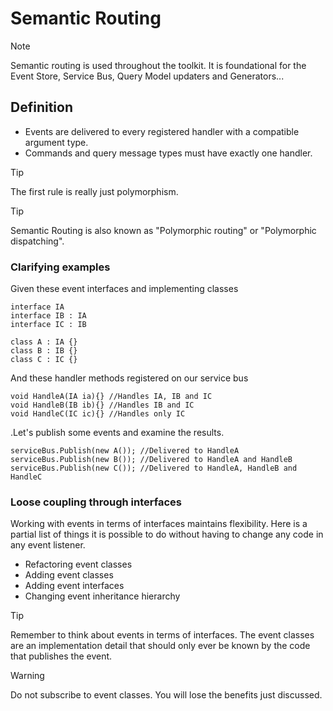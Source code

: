 # Semantic Routing
>[!NOTE] 
> Semantic routing is used throughout the toolkit. It is foundational for the Event Store, Service Bus, Query Model updaters and Generators...


## Definition
* Events are delivered to every registered handler with a compatible argument type.
* Commands and query message types must have exactly one handler.

> [!TIP]
> The first rule is really just polymorphism.

> [!TIP]
> Semantic Routing is also known as "Polymorphic routing" or "Polymorphic  dispatching".

### Clarifying examples

Given these event interfaces and implementing classes

    interface IA
    interface IB : IA
    interface IC : IB
    
    class A : IA {}
    class B : IB {}
    class C : IC {}

And these handler methods registered on our service bus

    void HandleA(IA ia){} //Handles IA, IB and IC
    void HandleB(IB ib){} //Handles IB and IC
    void HandleC(IC ic){} //Handles only IC

.Let's publish some events and examine the results.

    serviceBus.Publish(new A()); //Delivered to HandleA
    serviceBus.Publish(new B()); //Delivered to HandleA and HandleB
    serviceBus.Publish(new C()); //Delivered to HandleA, HandleB and HandleC

### Loose coupling through interfaces
Working with events in terms of interfaces maintains flexibility.
Here is a partial list of things it is possible to do without having to change any code in any event listener.

* Refactoring event classes
* Adding event classes
* Adding event interfaces
* Changing event inheritance hierarchy

> [!TIP]
> Remember to think about events in terms of interfaces. The event classes are an implementation detail that should only ever be known by the code that publishes the event.

> [!WARNING]
> Do not subscribe to event classes. You will lose the benefits just discussed.

